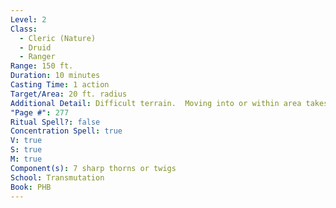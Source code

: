 ```yaml
---
Level: 2
Class:
  - Cleric (Nature)
  - Druid
  - Ranger
Range: 150 ft.
Duration: 10 minutes
Casting Time: 1 action
Target/Area: 20 ft. radius
Additional Detail: Difficult terrain.  Moving into or within area takes 2d4 piercing DAM per 5 ft.
"Page #": 277
Ritual Spell?: false
Concentration Spell: true
V: true
S: true
M: true
Component(s): 7 sharp thorns or twigs
School: Transmutation
Book: PHB
---
```


